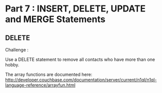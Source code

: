 # Part 7 : INSERT, DELETE, UPDATE and MERGE Statements

## DELETE

Challenge : 

Use a DELETE statement to remove all contacts who have more than one hobby.

The array functions are documented here:
http://developer.couchbase.com/documentation/server/current/n1ql/n1ql-language-reference/arrayfun.html


<pre id="example">

</pre>
